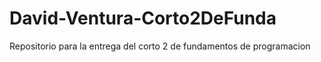 # David-Ventura-Corto2DeFunda
Repositorio para la entrega del corto 2 de fundamentos de programacion
